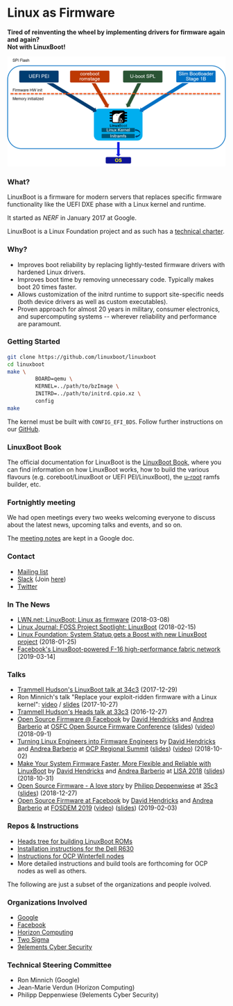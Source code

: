 # Linux as Firmware

**Tired of reinventing the wheel by implementing drivers for firmware again and again?**</br>
**Not with LinuxBoot!**

![](images/linuxboot_info.png)

### What?

LinuxBoot is a firmware for modern servers that replaces specific firmware
functionality like the UEFI DXE phase with a Linux kernel and runtime.

It started as *NERF* in January 2017 at Google.

LinuxBoot is a Linux Foundation project and as such has a [technical charter](
../../docs/Technical_Charter_01_25_18.pdf).

### Why?

*   Improves boot reliability by replacing lightly-tested firmware drivers with
    hardened Linux drivers.
*   Improves boot time by removing unnecessary code. Typically makes boot 20
    times faster.
*   Allows customization of the initrd runtime to support site-specific needs
    (both device drivers as well as custom executables).
*   Proven approach for almost 20 years in military, consumer electronics, and
    supercomputing systems -- wherever reliability and performance are
    paramount.

### Getting Started

```sh
git clone https://github.com/linuxboot/linuxboot
cd linuxboot
make \
	     BOARD=qemu \
	     KERNEL=../path/to/bzImage \
	     INITRD=../path/to/initrd.cpio.xz \
	     config
make
```

The kernel must be built with `CONFIG_EFI_BDS`. Follow further instructions on
our [GitHub](https://github.com/linuxboot/linuxboot).


### LinuxBoot Book

The official documentation for LinuxBoot is the [LinuxBoot Book](https://book.linuxboot.org),
where you can find information on how LinuxBoot works, how to build the various
flavours (e.g. coreboot/LinuxBoot or UEFI PEI/LinuxBoot), the
[u-root](https://github.com/u-root/u-root) ramfs builder, etc.


### Fortnightly meeting

We had open meetings every two weeks welcoming everyone to discuss about the latest news, upcoming talks and events, and so on.

The [meeting notes](https://docs.google.com/document/d/1ODqACyXvtRhTi8YHxg8Z386eQRuEEXu7YcQWQStCrvA/edit#heading=h.kogal719mll2) are kept in a Google doc.

<!-- hidden until meetings are revived -->
<!--
The LinuxBoot calendar is displayed below. Add it to Google calendar using the "+" button, or import [the ICS file](https://calendar.google.com/calendar/ical/b7msajvido3i4vhbt6d98rhcso%40group.calendar.google.com/public/basic.ics) to your favorite calendar app. 

<iframe src="https://calendar.google.com/calendar/embed?src=b7msajvido3i4vhbt6d98rhcso%40group.calendar.google.com" style="border: 0; width: 100%; height: 600px; border: 0" scrolling="no"></iframe>
-->

### Contact

* [Mailing list](https://groups.google.com/forum/#!forum/linuxboot)
* [Slack](https://osfw.slack.com/messages/linuxboot) (Join
  [here](https://slack.osfw.dev))
* [Twitter](https://twitter.com/LinuxBootOrg)

### In The News

* [LWN.net: LinuxBoot: Linux as firmware](https://lwn.net/Articles/748586/) (2018-03-08)
* [Linux Journal: FOSS Project Spotlight: LinuxBoot](https://www.linuxjournal.com/content/foss-project-spotlight-linuxboot/) (2018-02-15)
* [Linux Foundation: System Statup gets a Boost with new LinuxBoot project](https://www.linuxfoundation.org/blog/system-startup-gets-a-boost-with-new-linuxboot-project/) (2018-01-25)
* [Facebook's LinuxBoot-powered F-16 high-performance fabric network](https://code.fb.com/data-center-engineering/f16-minipack/) [2019-03-14]

### Talks

* [Trammell Hudson's LinuxBoot talk at 34c3](https://trmm.net/LinuxBoot_34c3) (2017-12-29)
* Ron Minnich's talk "Replace your exploit-ridden firmware with a Linux kernel": [video](https://www.youtube.com/watch?v=iffTJ1vPCSo) / [slides](https://schd.ws/hosted_files/osseu17/84/Replace%20UEFI%20with%20Linux.pdf) (2017-10-27)
* [Trammell Hudson's Heads talk at 33c3](https://trmm.net/Heads_33c3) (2016-12-27)
* [Open Source Firmware @ Facebook](https://osfc.io/talks/open-source-firmware-facebook) by [David Hendricks](https://github.com/dhendrix) and [Andrea Barberio](https://github.com/insomniacslk) at [OSFC Open Source Firmware Conference](https://osfc.io) ([slides](https://insomniac.slackware.it/static/2018_osfc_linuxboot_at_facebook.pdf)) ([video](https://www.youtube.com/watch?v=eKVSBESoKUc)) (2018-09-1)
* [Turning Linux Engineers into Firmware Engineers](https://2018ocpregionalsummit.sched.com/event/F8ax/turning-linux-engineers-into-firmware-engineers) by [David Hendricks](https://github.com/dhendrix) and [Andrea Barberio](https://github.com/insomniacslk) at [OCP Regional Summit](https://www.opencompute.org/summit/regional-summit-2018) ([slides](https://insomniac.slackware.it/static/2018_ocp_regional_summit_linuxboot_at_facebook.pdf)) ([video](https://www.youtube.com/watch?v=i84df1z6mdI)) (2018-10-02)
* [Make Your System Firmware Faster, More Flexible and Reliable with LinuxBoot](https://www.usenix.org/conference/lisa18/presentation/barberio)  by [David Hendricks](https://github.com/dhendrix) and [Andrea Barberio](https://github.com/insomniacslk) at [LISA 2018](https://www.usenix.org/conference/lisa18) ([slides](https://insomniac.slackware.it/static/2018_lisa_linuxboot_at_facebook.pdf )) (2018-10-31)
* [Open Source Firmware - A love story](https://www.youtube.com/watch?v=xfqKm190dbU) by [Philipp Deppenwiese](https://cybersecurity.9elements.com) at [35c3](https://events.ccc.de/congress/2018)
([slides](https://cdn.media.ccc.de/congress/2018/slides-h264-hd/35c3-9778-deu-eng-Open_Source_Firmware_hd-slides.mp4)) (2018-12-27)
* [Open Source Firmware at Facebook](https://fosdem.org/2019/schedule/event/open_source_firmware_at_facebook/)  by [David Hendricks](https://github.com/dhendrix) and [Andrea Barberio](https://github.com/insomniacslk) at [FOSDEM 2019](https://fosdem.org/2019/) ([video](https://video.fosdem.org/2019/K.4.401/open_source_firmware_at_facebook.mp4)) ([slides](https://insomniac.slackware.it/static/2019_fosdem_linuxboot_at_facebook.pdf )) (2019-02-03)

### Repos & Instructions

* [Heads tree for building LinuxBoot ROMs](https://github.com/osresearch/heads)
* [Installation instructions for the Dell R630](https://trmm.net/NERF)
* [Instructions for OCP Winterfell nodes](https://github.com/ggiamarchi/nerf-winterfell)
* More detailed instructions and build tools are forthcoming for OCP nodes as well as others.

The following are just a subset of the organizations and people ivolved.

### Organizations Involved

* [Google](http://www.google.com)
* [Facebook](http://www.facebook.com)
* [Horizon Computing](http://www.horizon-computing.com)
* [Two Sigma](http://www.twosigma.com)
* [9elements Cyber Security](http://www.9elements.com/cyber-security)

### Technical Steering Committee

* Ron Minnich (Google)
* Jean-Marie Verdun (Horizon Computing)
* Philipp Deppenwiese (9elements Cyber Security)
